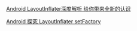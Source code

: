 [Android LayoutInflater深度解析 给你带来全新的认识](https://blog.csdn.net/lmj623565791/article/details/38171465)

[Android 探究 LayoutInflater setFactory](https://blog.csdn.net/lmj623565791/article/details/51503977)

